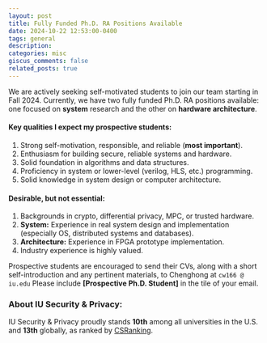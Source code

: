 ```yaml
---
layout: post
title: Fully Funded Ph.D. RA Positions Available
date: 2024-10-22 12:53:00-0400
tags: general
description:
categories: misc
giscus_comments: false
related_posts: true
---
```


We are actively seeking self-motivated students to join our team starting in Fall 2024. Currently, we have two fully funded Ph.D. RA positions available: one focused on **system** research and the other on **hardware architecture**.

#### Key qualities I expect my prospective students:

1. Strong self-motivation, responsible, and reliable (**most important**).
2. Enthusiasm for building secure, reliable systems and hardware.
3. Solid foundation in algorithms and data structures.
4. Proficiency in system or lower-level (verilog, HLS, etc.) programming.
5. Solid knowledge in system design or computer architecture.


#### Desirable, but not essential:

1. Backgrounds in crypto, differential privacy, MPC, or trusted hardware. 
2. **System:** Experience in real system design and implementation (especially OS, distributed systems and databases).
3. **Architecture:** Experience in FPGA prototype implementation.
4. Industry experience is highly valued.

Prospective students are encouraged to send their CVs, along with a short self-introduction and any pertinent materials, to Chenghong at `cw166 @ iu.edu` Please include **[Prospective Ph.D. Student]** in the tile of your email.


### About IU Security & Privacy:
IU Security & Privacy proudly stands **10th** among all universities in the U.S. and **13th** globally, as ranked by [CSRanking](https://csrankings.org/#/index?sec&us).




